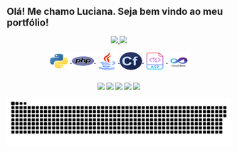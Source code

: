 ## Olá! Me chamo Luciana. Seja bem vindo ao meu portfólio! 
<div align="center">
  <a href="https://github.com/lualmeidasouza">  
  <img height="180em" src="https://github-readme-stats.vercel.app/api?username=lualmeidasouza&show_icons=true&include_all_commits=true&count_private=true"/>
  <img height="180em" src="https://github-readme-stats.vercel.app/api/top-langs/?username=lualmeidasouza&layout=compact&langs_count=7"/>    
<div>
  
<div style="display: inline_block"><br>
<img align="center" alt="Lu-Python" height="40" width="50" src="https://github.com/devicons/devicon/blob/master/icons/python/python-original.svg"></img>
<img align="center" alt="Lu-Php" height="40" width="50" src="https://github.com/devicons/devicon/blob/master/icons/php/php-original.svg"></img>
<img align="center" alt="Lu-Java" height="40" width="50" src="https://github.com/lualmeidasouza/icones/blob/main/java.png"></img>
<img align="center" alt="Lu-ColdFusion" height="40" width="50" src="https://github.com/lualmeidasouza/icones/blob/main/coldfusion.png"></img>
<img align="center" alt="Lu-ASP" height="40" width="50" src="https://github.com/lualmeidasouza/icones/blob/main/asp.png"></img>
<img align="center" alt="Lu-VisualBasic" height="40" width="50" src="https://github.com/lualmeidasouza/icones/blob/main/vb.png"></img>
</div>
  
  ##
 
<div>
  
  <a href="https://www.youtube.com/channel/UC9wazHaBAcxN0hSXJ11ANAA" target="_blank"><img src="https://img.shields.io/badge/YouTube-FF0000?style=for-the-badge&logo=youtube&logoColor=white" target="_blank"></a> <a href="https://instagram.com/silveira.lucianaa" target="_blank"><img src="https://img.shields.io/badge/-Instagram-%23E4405F?style=for-the-badge&logo=instagram&logoColor=white" target="_blank"></a> <a href="https://twitter.com/lualmeidasouza2" target="_blank"><img src="https://img.shields.io/badge/-Twitter-%230077B5?style=for-the-badge&logo=twitter&logoColor=white" target="_blank"></a> <a href = "mailto:lucianaalsouza@gmail.com"><img src="https://img.shields.io/badge/-Gmail-%23333?style=for-the-badge&logo=gmail&logoColor=white" target="_blank"></a> <a href="https://www.linkedin.com/in/luciana-almeida-da-silveira-7a051436/" target="_blank"><img src="https://img.shields.io/badge/-LinkedIn-%230077B5?style=for-the-badge&logo=linkedin&logoColor=white" target="_blank"></a> 
  
  ![Snake animation](https://github.com/lualmeidasouza/lualmeidasouza/blob/output/github-contribution-grid-snake.svg) 

</div>
